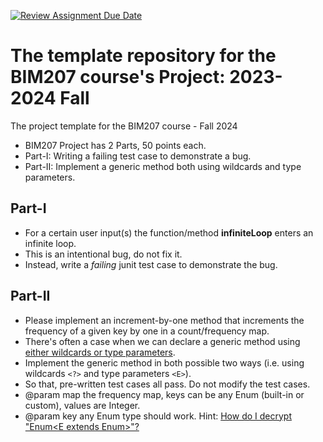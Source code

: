 [![Review Assignment Due Date](https://classroom.github.com/assets/deadline-readme-button-24ddc0f5d75046c5622901739e7c5dd533143b0c8e959d652212380cedb1ea36.svg)](https://classroom.github.com/a/YLuAwWuq)
# The template repository for the BIM207 course's Project:  2023-2024 Fall
The project template  for the BIM207 course - Fall 2024


* BIM207 Project has 2 Parts, 50 points each.
* Part-I: Writing a failing test case to demonstrate a bug.
* Part-II: Implement a generic method both using wildcards and type parameters.


## Part-I
* For a certain user input(s) the function/method **infiniteLoop** enters an infinite loop.
* This is an intentional bug, do not fix it.
* Instead, write a *failing* junit test case to demonstrate the bug.

## Part-II

* Please implement an increment-by-one method that increments the frequency of a                                                                                                                                                                         given key by one in a count/frequency map.
* There's often a case when we can declare a generic method using [either wildcards or type parameters](https://www.baeldung.com/java-generics-type-parameter-vs-wildcard).
* Implement the generic method in both possible two ways (i.e. using wildcards `<?>` and type parameters `<E>`).
* So that, pre-written test cases all pass. Do not modify the test cases.
* @param map the frequency map, keys can be any Enum (built-in or custom), values are Integer.
* @param key any Enum type should work. Hint: [How do I decrypt "Enum<E extends Enum<E>>"?](http://www.angelikalanger.com/GenericsFAQ/FAQSections/TypeParameters.html#FAQ106)
